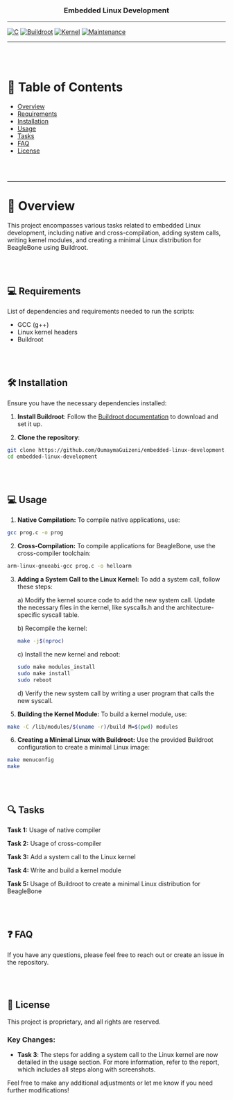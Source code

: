 <!-- This was Created By Oumayma Guizeni  -->
<!-- Date : july 19, 2024 -->

<div align="center">

  <h3><b>Embedded Linux Development</b></h3>

</div>

---

[![C](https://img.shields.io/badge/C-%2300599C.svg?style=flat&logo=c&logoColor=white)](https://www.learn-c.org/)
[![Buildroot](https://img.shields.io/badge/Buildroot-%23orange.svg?style=flat&logo=buildroot&logoColor=white)](https://buildroot.org/)
[![Kernel](https://img.shields.io/badge/Kernel-%23000.svg?style=flat&logo=linux&logoColor=white)](https://www.kernel.org/)
[![Maintenance](https://img.shields.io/badge/Maintained%3F-yes-green.svg)](https://GitHub.com/Naereen/StrapDown.js/graphs/commit-activity)

---

<br>
<br>

# 📗 Table of Contents

- [Overview](#overview)
- [Requirements](#requirements)
- [Installation](#installation)
- [Usage](#usage)
- [Tasks](#tasks)
- [FAQ](#faq)
- [License](#license)

<br>
<br>

---

# 📖  Overview <a name="overview"></a>

<p>This project encompasses various tasks related to embedded Linux development, including native and cross-compilation, adding system calls, writing kernel modules, and creating a minimal Linux distribution for BeagleBone using Buildroot.</p>

<br>
<br>

## 💻 Requirements <a name="requirements"></a>

List of dependencies and requirements needed to run the scripts:

- GCC (g++)
- Linux kernel headers
- Buildroot

<br>
<br>

## 🛠 Installation <a name="installation"></a>

Ensure you have the necessary dependencies installed:

1. **Install Buildroot**:
   Follow the [Buildroot documentation](https://buildroot.org/downloads.html) to download and set it up.

2. **Clone the repository**:

```bash
git clone https://github.com/OumaymaGuizeni/embedded-linux-development.git
cd embedded-linux-development
```

<br>
<br>

## 💻  Usage <a name="usage"></a>

1. **Native Compilation:** To compile native applications, use:

```bash
gcc prog.c -o prog
```
<!-- See Task 1: Native Compilation -->

2. **Cross-Compilation:** To compile applications for BeagleBone, use the cross-compiler toolchain:

```bash
arm-linux-gnueabi-gcc prog.c -o helloarm
```
<!-- See Task 2: Cross-Compilation -->

3. **Adding a System Call to the Linux Kernel:** To add a system call, follow these steps:
   
   a) Modify the kernel source code to add the new system call. Update the necessary files in the kernel, like syscalls.h and the architecture-specific syscall table.
   
   b) Recompile the kernel:
   ```bash
   make -j$(nproc)
   ```
   c) Install the new kernel and reboot:
   ```bash
   sudo make modules_install
   sudo make install
   sudo reboot
   ```
   d) Verify the new system call by writing a user program that calls the new syscall.
<!-- See Task 3: Adding a System Call to Linux Kernel -->

5. **Building the Kernel Module:** To build a kernel module, use:

```bash
make -C /lib/modules/$(uname -r)/build M=$(pwd) modules
```
<!-- See Task 4: Building the Kernel Module -->

6. **Creating a Minimal Linux with Buildroot:** Use the provided Buildroot configuration to create a minimal Linux image:

```bash
make menuconfig
make
```
<!-- See Task 5: Creating Minimal Linux with Buildroot -->

<br>
<br>

## 🔍 Tasks <a name="tasks"></a>

**Task 1:** Usage of native compiler

**Task 2:** Usage of cross-compiler

**Task 3:** Add a system call to the Linux kernel

**Task 4:** Write and build a kernel module

**Task 5:** Usage of Buildroot to create a minimal Linux distribution for BeagleBone

<br>
<br>

## ❓ FAQ <a name="faq"></a>

<p>If you have any questions, please feel free to reach out or create an issue in the repository.</p> 

<br> 
<br>

## 📝 License <a name="license"></a>

This project is proprietary, and all rights are reserved.

### Key Changes:
- **Task 3**: The steps for adding a system call to the Linux kernel are now detailed in the usage section. For more information, refer to the report, which includes all steps along with screenshots.

Feel free to make any additional adjustments or let me know if you need further modifications!
